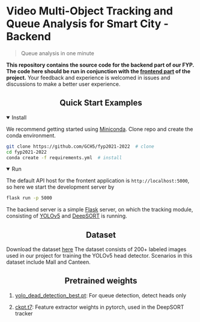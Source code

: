 # Video Multi-Object Tracking and Queue Analysis for Smart City - Backend

> Queue analysis in one minute

**This repository contains the source code for the backend part of our FYP. The code here should be run in conjunction with the [frontend part](https://github.com/GCH5/fyp-frontend-elementui) of the project.** Your feedback and experience is welcomed in issues and discussions to make a better user experience.

## <div align="center">Quick Start Examples</div>

<details open>
<summary>Install</summary>

We recommend getting started using [Miniconda](https://conda.io/en/latest/miniconda.html). Clone repo and create the conda environment.

```bash
git clone https://github.com/GCH5/fyp2021-2022  # clone
cd fyp2021-2022
conda create -f requirements.yml  # install
```

</details>

<details open>
<summary>Run</summary>

The default API host for the frontent application is `http://localhost:5000`, so here we start the development server by

```bash
flask run -p 5000
```

</details>

The backend server is a simple [Flask](https://flask.palletsprojects.com/) server, on which the tracking module, consisting of [YOLOv5](https://github.com/ultralytics/yolov5) and [DeepSORT](https://github.com/nwojke/deep_sort) is running.

## <div align="center">Dataset</div>

Download the dataset [here](https://drive.google.com/file/d/1NIAVYiDRWg-_cg3inZkX-ovZ-dwSIB88/view?usp=sharing)
The dataset consists of 200+ labeled images used in our project for training the YOLOv5 head detector. Scenarios in this dataset include Mall and Canteen.

## <div align="center">Pretrained weights</div>

1. [yolo_dead_detection_best.pt](https://drive.google.com/file/d/1MLnIzWUGrnBFfb25LeGBiMriWvaTATY8/view?usp=sharing): For queue detection, detect heads only

2. [ckpt.t7](https://drive.google.com/file/d/1_qwTWdzT9dWNudpusgKavj_4elGgbkUN/view?usp=sharing): Feature extractor weights in pytorch, used in the DeepSORT tracker
